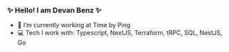 ### ✨ Hello! I am Devan Benz ✨

- 🔭 I’m currently working at Time by Ping
- 💻 Tech I work with: Typescript, NextJS, Terraform, tRPC, SQL, NestJS, Go
